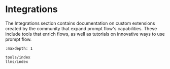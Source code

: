 # Integrations

The Integrations section contains documentation on custom extensions created by the community that expand prompt flow's capabilities. 
These include tools that enrich flows, as well as tutorials on innovative ways to use prompt flow.


```{toctree}
:maxdepth: 1

tools/index
llms/index
```